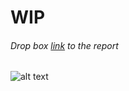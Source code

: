 # WIP
###### Drop box [link](https://www.dropbox.com/s/d06dar26zfbtk9h/report.pdf?dl=0) to the report

![alt text](https://data.whicdn.com/images/171967880/original.gif "Cute dragon gif")
